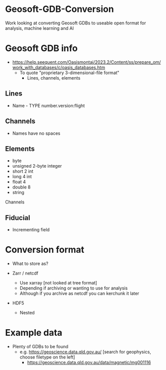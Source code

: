 # Geosoft-GDB-Conversion
Work looking at converting Geosoft GDBs to useable open format for analysis, machine learning and AI

# Geosoft GDB info
- https://help.seequent.com/Oasismontaj/2023.2/Content/ss/prepare_om/work_with_databases/c/oasis_databases.htm
	- To quote "proprietary 3-dimensional-file format"
		- Lines, channels, elements
		
## Lines
- Name - TYPE number.version:flight

## Channels
- Names have no spaces

## Elements
- byte
- unsigned 2-byte integer 
- short 2 int
- long 4 int
- float 4
- double 8
- string

Channels

## Fiducial
- Incrementing field
		

# Conversion format
- What to store as?
- Zarr / netcdf
    - Use xarray [not looked at tree format]
    - Depending if archiving or wanting to use for analysis
    - Although if you archive as netcdf you can kerchunk it later

- HDF5
    - Nested

# Example data
- Plenty of GDBs to be found
    - e.g. https://geoscience.data.qld.gov.au/ [search for geophysics, choose filetype on the left]
        - https://geoscience.data.qld.gov.au/data/magnetic/mg001116

